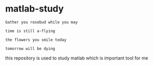 # matlab-study
    Gather you rosebud while you may

    time is still a-flying
  
    the flowers you smile today

    tomorrow will be dying

this repository is used to study matlab which is important tool for me 
